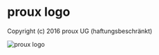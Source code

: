 # proux logo

Copyright (c) 2016 proux UG (haftungsbeschränkt)

![proux logo](https://rawgit.com/proux/logo/19b1c0aae8a20308022fd670702f75ed4fa01fb0/logo.svg "proux logo")
